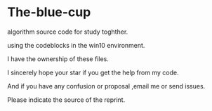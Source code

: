 # The-blue-cup  

algorithm source code for study toghther.  

using the codeblocks in the win10 environment.  

I have the ownership of these files.  

I sincerely hope your star if you get the help from my code.  

And if you have any confusion or proposal ,email me or send issues.  

Please indicate the source of the reprint.  

